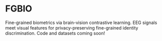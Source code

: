 # FGBIO
Fine-grained biometrics via brain-vision contrastive learning. EEG signals meet visual features for privacy-preserving fine-grained identity discrimination. Code and datasets coming soon!
